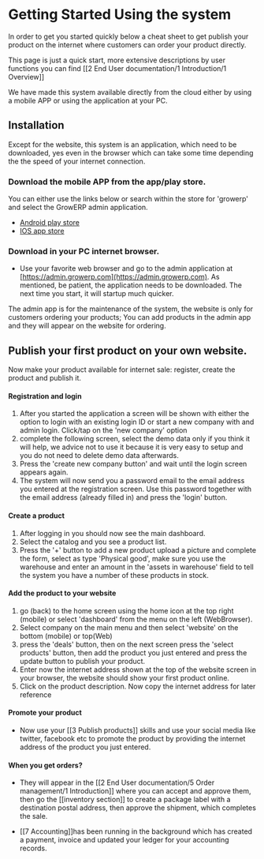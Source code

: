 # Getting Started Using the system 

In order to get you started quickly below a cheat sheet to get publish your product on the internet where customers can order your product directly.

This page is just a quick start, more extensive descriptions by user functions you can find [[2 End User documentation/1 Introduction/1 Overview]]

We have made this system available directly from the cloud either by using a mobile APP or using the application at your PC.

## Installation

Except for the website, this system is an application, which need to be downloaded, yes even in the browser which can take some time depending the the speed of your internet connection.

### Download the mobile APP from the app/play store.

You can either use the links below or search within the store for 'growerp' and select the GrowERP admin application.

* [Android play store](https://play.google.com/store/apps/details?id=org.growerp.admin)
* [IOS app store](https://apps.apple.com/us/app/growerp-admin-open-source/id1545521755)

### Download in your PC internet browser.

* Use your favorite web browser and go to the admin application at [https://admin.growerp.com](https://admin.growerp.com). As mentioned, be patient, the application needs to be downloaded. The next time you start, it will startup much quicker.

The admin app is for the maintenance of the system, the website is only for customers ordering your products; You can add products in the admin app and they will appear on the website for ordering.

## Publish your first product on your own website.

Now make your product available for internet sale: register, create the product and publish it.

#### Registration and login

1. After you started the application a screen will be shown with either the option to login with an existing login ID or start a new company with and admin login. Click/tap on the 'new company' option
2. complete the following screen, select the demo data only if you think it will help, we advice not to use it because it is very easy to setup and you do not need to delete demo data afterwards.
3. Press the 'create new company button' and wait until the login screen appears again.
4. The system will now send you a password email to the email address you entered at the registration screen. Use this password together with the email address (already filled in) and press the 'login' button.

#### Create a product

1. After logging in you should now see the main dashboard.
2. Select the catalog and you see a product list.
3. Press the '+' button to add a new product upload a picture and complete the form, select as type 'Physical good', make sure you use the warehouse and enter an amount in the 'assets in warehouse' field to tell the system you have a number of these products in stock.

#### Add the product to your website

1. go (back) to the home screen using the home icon at the top right (mobile) or select 'dashboard' from the menu on the left (WebBrowser).
2. Select company on the main menu and then select 'website' on the bottom (mobile) or top(Web)
3. press the 'deals' button, then on the next screen press the 'select products' button, then add the product you just entered and press the update button to publish your product.
4. Enter now the internet address shown at the top of the website screen in your browser, the website should show your first product online.
5. Click on the product description. Now copy the internet address for later reference

#### Promote your product

* Now use your [[3 Publish products]] skills and use your social media like twitter, facebook etc to promote the product by providing the internet address of the product you just entered.

#### When you get orders?

* They will appear in the [[2 End User documentation/5 Order management/1 Introduction]] where you can accept and approve them, then go the [[inventory section]] to create a package label with a destination postal address, then approve the shipment, which completes the sale.

* [[7 Accounting]]has been running in the background which has created a payment, invoice and updated your ledger for your accounting records.
